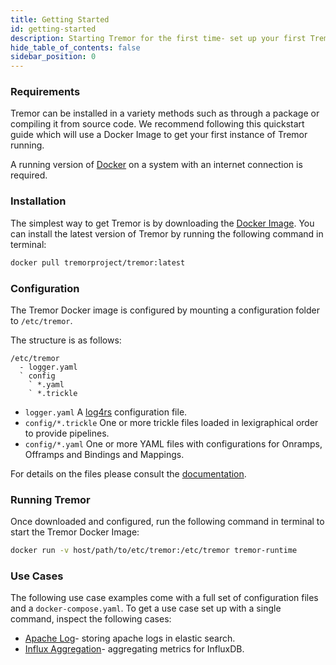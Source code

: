 ```yaml
---
title: Getting Started
id: getting-started
description: Starting Tremor for the first time- set up your first Tremor installation.
hide_table_of_contents: false
sidebar_position: 0
---
```


### Requirements

Tremor can be installed in a variety methods such as through a package or compiling it from source code. We recommend following this quickstart guide which will use a Docker Image to get your first instance of Tremor running.

A running version of [Docker](https://docker.io) on a system with an internet connection is required.

### Installation

The simplest way to get Tremor is by downloading the [Docker Image](https://hub.docker.com/r/tremorproject/tremor). You can install the latest version of Tremor by running the following command in terminal:

```bash
docker pull tremorproject/tremor:latest
```

### Configuration

The Tremor Docker image is configured by mounting a configuration folder to `/etc/tremor`.

The structure is as follows:

```text
/etc/tremor
  - logger.yaml
  ` config
    ` *.yaml
    ` *.trickle
```

* `logger.yaml` A [log4rs](https://docs.rs/log4rs/0.10.0/log4rs/#examples) configuration file.
* `config/*.trickle` One or more trickle files loaded in lexigraphical order to provide pipelines.
* `config/*.yaml` One or more YAML files with configurations for Onramps, Offramps and Bindings and Mappings.

For details on the files please consult the [documentation](/docs/operations/configuration).

### Running Tremor

Once downloaded and configured, run the following command in terminal to start the Tremor Docker Image:

```bash
docker run -v host/path/to/etc/tremor:/etc/tremor tremor-runtime
```

### Use Cases

The following use case examples come with a full set of configuration files and a `docker-compose.yaml`. To get a use case set up with a single command, inspect the following cases:

* [Apache Log](/docs/workshop/examples/10_logstash/README)- storing apache logs in elastic search.
* [Influx Aggregation](/docs/workshop/examples/11_influx/README)- aggregating metrics for InfluxDB.
